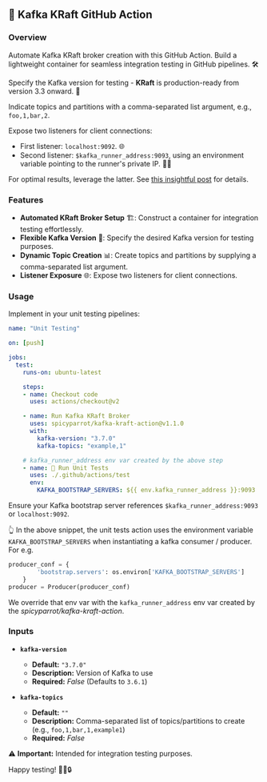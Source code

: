 ## 🚀 Kafka KRaft GitHub Action

### Overview

Automate Kafka KRaft broker creation with this GitHub Action. Build a lightweight container for seamless integration testing in GitHub pipelines. 🛠️

Specify the Kafka version for testing - **KRaft** is production-ready from version 3.3 onward. 🚦

Indicate topics and partitions with a comma-separated list argument, e.g., `foo,1,bar,2`.

Expose two listeners for client connections:
- First listener: `localhost:9092`. 🌐
- Second listener: `$kafka_runner_address:9093`, using an environment variable pointing to the runner's private IP. 🏃‍♂️

For optimal results, leverage the latter. See [this insightful post](https://rmoff.net/2018/08/02/kafka-listeners-explained/) for details.

### Features

- **Automated KRaft Broker Setup** 🏗️: Construct a container for integration testing effortlessly.
- **Flexible Kafka Version** 🔄: Specify the desired Kafka version for testing purposes.
- **Dynamic Topic Creation** 📊: Create topics and partitions by supplying a comma-separated list argument.
- **Listener Exposure** 🌐: Expose two listeners for client connections.

### Usage

Implement in your unit testing pipelines:

```yaml
name: "Unit Testing"

on: [push]

jobs:
  test:
    runs-on: ubuntu-latest

    steps:
    - name: Checkout code
      uses: actions/checkout@v2

    - name: Run Kafka KRaft Broker
      uses: spicyparrot/kafka-kraft-action@v1.1.0
      with:
        kafka-version: "3.7.0"
        kafka-topics: "example,1"

    # kafka_runner_address env var created by the above step
    - name: 🧪 Run Unit Tests
      uses: ./.github/actions/test
      env:
        KAFKA_BOOTSTRAP_SERVERS: ${{ env.kafka_runner_address }}:9093
  ```

Ensure your Kafka bootstrap server references `$kafka_runner_address:9093` or `localhost:9092`.

👆 In the above snippet, the unit tests action uses the environment variable `KAFKA_BOOTSTRAP_SERVERS` when instantiating a kafka consumer / producer. For e.g. 

```python
producer_conf = {
        'bootstrap.servers': os.environ['KAFKA_BOOTSTRAP_SERVERS']
    }
producer = Producer(producer_conf)
```

We override that env var with the `kafka_runner_address` env var created by the *spicyparrot/kafka-kraft-action*.

### Inputs

- **`kafka-version`**
  - **Default:** `"3.7.0"`
  - **Description:** Version of Kafka to use
  - **Required:** *False* (Defaults to `3.6.1`)

- **`kafka-topics`**
  - **Default:** `""` 
  - **Description:** Comma-separated list of topics/partitions to create (e.g., `foo,1,bar,1,example1`)
  - **Required:** *False*

⚠️ **Important:** Intended for integration testing purposes.

Happy testing! 🎉🐳🔒
